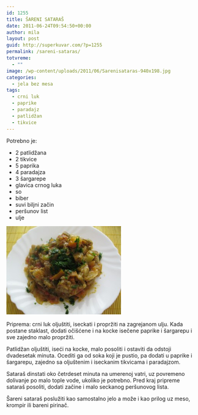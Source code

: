 ```yaml
---
id: 1255
title: ŠARENI SATARAŠ
date: 2011-06-24T09:54:50+00:00
author: mila
layout: post
guid: http://superkuvar.com/?p=1255
permalink: /sareni-sataras/
totvreme:
  - ""
image: /wp-content/uploads/2011/06/Sarenisataras-940x198.jpg
categories:
  - jela bez mesa
tags:
  - crni luk
  - paprike
  - paradajz
  - patlidžan
  - tikvice
---
```

Potrebno je:

  * 2 patlidžana
  * 2 tikvice
  * 5 paprika
  * 4 paradajza
  * 3 šargarepe
  * glavica crnog luka
  * so
  * biber
  * suvi biljni začin
  * peršunov list
  * ulje

<img class="alignnone size-medium wp-image-3759" title="Sarenisataras" src="/wp-content/uploads/2011/06/Sarenisataras-e1342693324716-300x231.jpg" alt="" width="300" height="231" /> 

Priprema: crni luk oljuštiti, iseckati i propržiti na zagrejanom ulju. Kada postane staklast, dodati očišćene i na kocke isečene paprike i šargarepu i sve zajedno malo propržiti.

Patlidžan oljuštiti, iseći na kocke, malo posoliti i ostaviti da odstoji dvadesetak minuta. Ocediti ga od soka koji je pustio, pa dodati u paprike i šargarepu, zajedno sa oljuštenim i iseckanim tikvicama i paradajzom.

Sataraš dinstati oko četrdeset minuta na umerenoj vatri, uz povremeno dolivanje po malo tople vode, ukoliko je potrebno. Pred kraj pripreme sataraš posoliti, dodati začine i malo seckanog peršunovog lista.

Šareni sataraš poslužiti kao samostalno jelo a može i kao prilog uz meso, krompir ili bareni pirinač.
